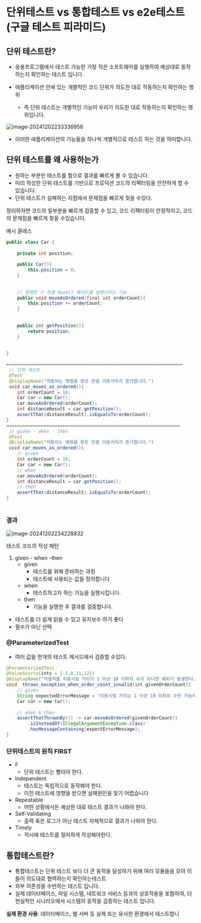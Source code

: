 # 단위테스트 vs 통합테스트 vs e2e테스트 (구글 테스트 피라미드)



## 단위 테스트란?

- 응용프로그램에서 테스트 가능한 가장 작은 소프트웨어를 실행하여 예상대로 동작하는지 확인하는 테스트 입니다.

- 애플리케이션 안에 있는 개별적인 코드 단위가 의도한 대로 작동하는지 확인하는 행위
  - 즉 단위 테스트는 개별적인 기능이 우리가 의도한 대로 작동하는지 확인하는 행위입니다.

![image-20241202233336956](C:\typora-image\image-20241202233336956.png)

- 이러한 애플리케이션의 기능들을 하나씩 개별적으로 테스트 하는 것을 의미합니다.

## 단위 테스트를 왜 사용하는가

- 원하는 부분만 테스트를 함으로 결과를 빠르게 볼 수 있습니다.
- 미리 작성한 단위 테스트를 기반으로 프로덕션 코드의 리펙터링을 안전하게 할 수 있습니다.
- 단위 테스트가 실패하는 지점에서 문제점을 빠르게 찾을 수있다.

정리하자면 코드의 일부분을 빠르게 검증할 수 있고, 코드 리펙터링이 안정적이고, 코드의 문제점을 빠르게 찾을 수있습니다.



예시 클래스

``` java
public class Car {
    
    private int position;
    
    public Car(){
        this.position = 0;
    }
    
    
    // 명령한 수 만큼 move() 메서드를 실행시키는 기능
    public void moveAsOrdered(final int orderCount){
        this.position += orderCount;
    }
    
    
    public int getPosition(){
        return position;
    }
    
    
}

==================================================================
 // 단위 테스트
 @Test
 @DisplayName("자동차는 명령을 받은 만큼 이동거리가 증가합니다.")
 void car_moves_as_ordered(){
    int orderCount = 10;
    Car car = new Car();
    car.moveAsOrdered(orderCount);
    int distanceResult = car.getPosition();
    assertThat(distanceResult).isEqualsTo(orderCount);
}
=================================================================
 // given - when - then
 @Test
 @DisplayName("자동차는 명령을 받은 만큼 이동거리가 증가합니다.")
 void car_moves_as_ordered(){
    // given
    int orderCount = 10;
    Car car = new Car();
    // when
    car.moveAsOrdered(orderCount);
    int distanceResult = car.getPosition();
    // then
    assertThat(distanceResult).isEqualsTo(orderCount);
}
 


```

### 결과

![image-20241202234228832](C:\typora-image\image-20241202234228832.png)



테스트 코드의 작성 패턴

1. given - when -then
   - given 
     - 테스트를 위해 준비하는 과정
     - 테스트에 사용되는 값을 정의합니다
   - when
     - 테스트하고자 하는 기능을 실행시킵니다.
   - then
     - 기능을 실행한 후 결과를 검증합니다. 

- 테스트를 더 쉽게 읽을 수 있고 유지보수 하기 좋다
- 필수가 아닌 선택



### @ParameterizedTest

- 여러 값을 한개의 테스트 메서드에서 검증할 수있다.

``` java
@ParameterizedTest
@ValueSource(ints = {-1,0,11,12})
@DisplayName("자동차를 이동시킬 거리가 1 이상 10 이하의 수가 아니면 예외가 발생한다.")
void  throws_exception_when_order_count_invalid(int givenOrderCount){
    // given
    String expectedErrorMessage = "이동시킬 거리는 1 이상 10 이하의 수만 가능하다."
    Car car = new Car();
    
    // when & then 
    assertThatThrownBy(() -> car.moveAsOrdered(givenOrderCount))
        .isInsteadOf(IllegalArgumentException.class)
        .hasMessageContaining(expectErrorMessage);
}
```



### 단위테스트의 원칙 FIRST

- F
  - 단위 테스트는 빨라야 한다.
- Independent
  - 테스트는 독립적으로 동작해야 한다.
  - 이전 테스트에 영향을 받으면 실패원인을 찾기 어렵습니다
- Repeatable 
  - 어떤 상황에서든 예상한 대로 테스트 결과가 나와야 한다.
- Self-Validating
  - 출력 혹은 로그가 아닌 테스트 자체적으로 결과가 나와야 한다.
- Timely
  - 적시에 테스트를 철저하게 작성해야한다.





## 통합테스트란?

- 통합테스트는 단위 테스트 보다 더 큰 동작을 달성하기 위해 여러 모듈들을 모아 이들이 의도대로 협력하는지 확인하는테스트
- 외부 의존성을 수반하는 테스트 입니다.
- 실제 데이터베이스, 파일 시스템, 네트워크 서비스 등과의 상호작용을 포함하여, 더 현실적인 시나리오에서 시스템의 동작을 검증하는 테스트 입니다.



**실제 환경 사용**: 데이터베이스, 웹 서버 등 실제 또는 유사한 환경에서 테스트합니












